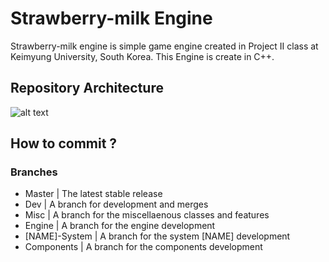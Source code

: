 # Strawberry-milk Engine
Strawberry-milk engine is simple game engine created in Project II class at Keimyung University, South Korea.
This Engine is create in C++.
## Repository Architecture
![alt text](https://github.com/nvareille/GameProjectII/blob/master/Architecture.png "Repository's Architecture")
## How to commit ?
### Branches
- Master | The latest stable release
- Dev | A branch for development and merges
- Misc | A branch for the miscellaenous classes and features
- Engine | A branch for the engine development
- [NAME]-System | A branch for the system [NAME] development
- Components | A branch for the components development
